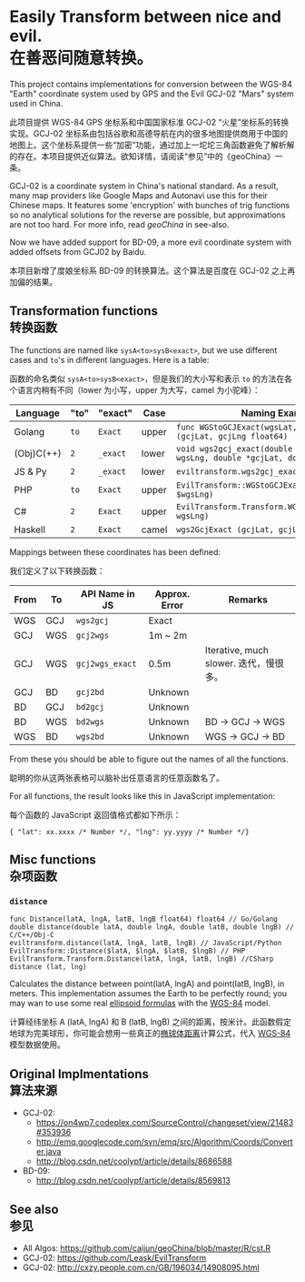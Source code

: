# Easily Transform between nice and evil. <br/> 在善恶间随意转换。

This project contains implementations for conversion between the WGS-84 
"Earth" coordinate system used by GPS and the Evil GCJ-02 "Mars" system
used in China.

此项目提供 WGS-84 GPS 坐标系和中国国家标准 GCJ-02 “火星”坐标系的转换实现。GCJ-02 坐标系由包括谷歌和高德导航在内的很多地图提供商用于中国的地图上。这个坐标系提供一些“加密”功能，通过加上一坨坨三角函数避免了解析解的存在。本项目提供近似算法。欲知详情，请阅读“参见”中的《geoChina》一条。

GCJ-02 is a coordinate system in China's national standard. As a result,
many map providers like Google Maps and Autonavi use this for their Chinese
maps. It features some 'encryption' with bunches of trig functions so no
analytical solutions for the reverse are possible, but approximations are
not too hard. For more info, read *geoChina* in see-also.

Now we have added support for BD-09, a more evil coordinate system with added
offsets from GCJ02 by Baidu.

本项目新增了度娘坐标系 BD-09 的转换算法。这个算法是百度在 GCJ-02 之上再加偏的结果。

## Transformation functions<br/>转换函数

The functions are named like `sysA<to>sysB<exact>`, but we use different
cases and `to`'s in different languages. Here is a table:

函数的命名类似 `sysA<to>sysB<exact>`，但是我们的大小写和表示 `to` 的方法在各个语言内稍有不同（lower 为小写，upper 为大写，camel 为小驼峰）：

Language  | "to" | "exact" | Case   | Naming Example
----------|------|---------|--------|---------------
Golang    | `to` | `Exact` | upper  | `func WGStoGCJExact(wgsLat, wgsLng float64) (gcjLat, gcjLng float64)`
(Obj)C(++)| `2`  | `_exact`| lower  | `void wgs2gcj_exact(double wgsLat, double wgsLng, double *gcjLat, double *gcjLng)`
JS & Py   | `2`  | `_exact`| lower  | `eviltransform.wgs2gcj_exact(wgsLat, wgsLng)`
PHP       | `to` | `Exact` | upper  | `EvilTransform::WGStoGCJExact($wgsLat, $wgsLng)`
C#        | `2`  | `Exact` | upper  | `EvilTransform.Transform.WGS2GCJExact(wgsLat, wgsLng)`
Haskell   | `2`  | `Exact` | camel  | `wgs2GcjExact (gcjLat, gcjLng)`

Mappings between these coordinates has been defined:

我们定义了以下转换函数：

From| To  | API Name in JS | Approx. Error | Remarks
----|-----|----------------|---------------|--------
WGS | GCJ | `wgs2gcj`      | Exact
GCJ | WGS | `gcj2wgs`      | 1m ~ 2m
GCJ | WGS | `gcj2wgs_exact`| 0.5m          | Iterative, much slower. 迭代，慢很多。
GCJ | BD  | `gcj2bd`       | Unknown
BD  | GCJ | `bd2gcj`       | Unknown
BD  | WGS | `bd2wgs`       | Unknown       | BD &rarr; GCJ &rarr; WGS
WGS | BD  | `wgs2bd`       | Unknown       | WGS &rarr; GCJ &rarr; BD

From these you should be able to figure out the names of all the functions.

聪明的你从这两张表格可以脑补出任意语言的任意函数名了。

For all functions, the result looks like this in JavaScript implementation:

每个函数的 JavaScript 返回值格式都如下所示：

```JS
{ "lat": xx.xxxx /* Number */, "lng": yy.yyyy /* Number */}
```

## Misc functions<br/>杂项函数

### `distance`

	func Distance(latA, lngA, latB, lngB float64) float64 // Go/Golang
	double distance(double latA, double lngA, double latB, double lngB) // C/C++/Obj-C
	eviltransform.distance(latA, lngA, latB, lngB) // JavaScript/Python
	EvilTransform::Distance($latA, $lngA, $latB, $lngB) // PHP
	EvilTransform.Transform.Distance(latA, lngA, latB, lngB) //CSharp
	distance (lat, lng)

Calculates the distance between point(latA, lngA) and point(latB, lngB), in meters.
This implementation assumes the Earth to be perfectly round; you may wan to use some
real [ellipsoid formulas][geodesics] with the [WGS-84][enwpwgs] model.

计算经纬坐标 A (latA, lngA) 和 B (latB, lngB) 之间的距离，按米计。此函数假定地球为完美球形，你可能会想用一些真正的[椭球体距离][geodesics]计算公式，代入 [WGS-84][enwpwgs] 模型数据使用。

## Original Implmentations<br/>算法来源

 - GCJ-02:
   - https://on4wp7.codeplex.com/SourceControl/changeset/view/21483#353936
   - http://emq.googlecode.com/svn/emq/src/Algorithm/Coords/Converter.java
   - http://blog.csdn.net/coolypf/article/details/8686588
 - BD-09:
   - http://blog.csdn.net/coolypf/article/details/8569813

## See also<br/>参见

 - All Algos: https://github.com/caijun/geoChina/blob/master/R/cst.R
 - GCJ-02: https://github.com/Leask/EvilTransform
 - GCJ-02: http://cxzy.people.com.cn/GB/196034/14908095.html

[enwpwgs]: https://en.wikipedia.org/wiki/World_Geodetic_System#WGS84
[geodesics]: https://en.wikipedia.org/wiki/Geodesics_on_an_ellipsoid#Software_implementations
